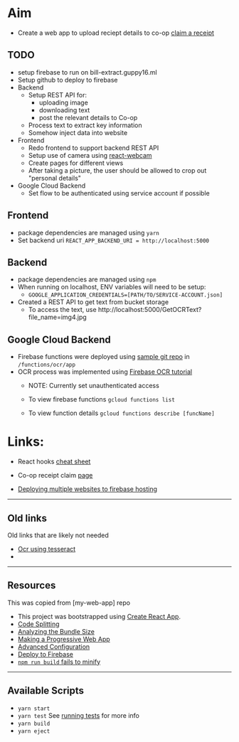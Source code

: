 # Aim

- Create a web app to upload reciept details to co-op [claim a receipt](https://membership.coop.co.uk/claim-rewards)

## TODO
- setup firebase to run on bill-extract.guppy16.ml
- Setup github to deploy to firebase
- Backend
  - Setup REST API for:
    - uploading image
    - downloading text
    - post the relevant details to Co-op
  - Process text to extract key information
  - Somehow inject data into website
- Frontend
  - Redo frontend to support backend REST API
  - Setup use of camera using [react-webcam](https://www.npmjs.com/package/react-webcam)
  - Create pages for different views
  - After taking a picture, the user should be allowed to crop out "personal details"
- Google Cloud Backend
  - Set flow to be authenticated using service account if possible

## Frontend
- package dependencies are managed using `yarn`
- Set backend uri `REACT_APP_BACKEND_URI = http://localhost:5000`

## Backend
- package dependencies are managed using `npm`
- When running on localhost, ENV variables will need to be setup:
  - `GOOGLE_APPLICATION_CREDENTIALS=[PATH/TO/SERVICE-ACCOUNT.json]`
- Created a REST API to get text from bucket storage
  - To access the text, use http://localhost:5000/GetOCRText?file_name=img4.jpg

## Google Cloud Backend

- Firebase functions were deployed using [sample git repo](https://github.com/GoogleCloudPlatform/nodejs-docs-samples) in `/functions/ocr/app`
- OCR process was implemented using [Firebase OCR tutorial](https://cloud.google.com/functions/docs/tutorials/ocr)
  - NOTE: Currently set unauthenticated access

  - To view firebase functions `gcloud functions list`
  - To view function details `gcloud functions describe [funcName]`

# Links:

- React hooks [cheat sheet](https://blog.logrocket.com/react-hooks-cheat-sheet-unlock-solutions-to-common-problems-af4caf699e70/)

- Co-op receipt claim [page](https://membership.coop.co.uk/claim-rewards)

- [Deploying multiple websites to firebase hosting](https://www.youtube.com/watch?v=NrkFBmBFA6k)

---

## Old links

Old links that are likely not needed

- [Ocr using tesseract](https://medium.com/panya-studio-engineering/eliminating-manual-data-entry-using-ocr-to-convert-images-to-text-tesseract-js-react-1099d20a4f4)
-

---

## Resources

This was copied from [my-web-app] repo

- This project was bootstrapped using [Create React App](https://github.com/facebook/create-react-app).
- [Code Splitting](https://facebook.github.io/create-react-app/docs/code-splitting)
- [Analyzing the Bundle Size](https://facebook.github.io/create-react-app/docs/analyzing-the-bundle-size)
- [Making a Progressive Web App](https://facebook.github.io/create-react-app/docs/making-a-progressive-web-app)
- [Advanced Configuration](https://facebook.github.io/create-react-app/docs/advanced-configuration)
- [Deploy to Firebase](https://github.com/marketplace/actions/github-action-for-firebase)
- [`npm run build` fails to minify](https://facebook.github.io/create-react-app/docs/troubleshooting#npm-run-build-fails-to-minify)

---

## Available Scripts

- `yarn start`
- `yarn test` See [running tests](https://facebook.github.io/create-react-app/docs/running-tests) for more info
- `yarn build`
- `yarn eject`
